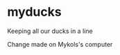 # myducks
Keeping all our ducks in a line

Change made on Mykols's computer
                                                                   